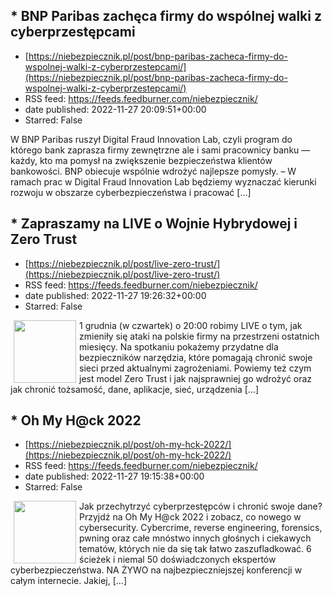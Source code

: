 ## * BNP Paribas zachęca firmy do wspólnej walki z cyberprzestępcami
 - [https://niebezpiecznik.pl/post/bnp-paribas-zacheca-firmy-do-wspolnej-walki-z-cyberprzestepcami/](https://niebezpiecznik.pl/post/bnp-paribas-zacheca-firmy-do-wspolnej-walki-z-cyberprzestepcami/)
 - RSS feed: https://feeds.feedburner.com/niebezpiecznik/
 - date published: 2022-11-27 20:09:51+00:00
 - Starred: False

W BNP Paribas ruszył Digital Fraud Innovation Lab, czyli program do którego bank zaprasza firmy zewnętrzne ale i sami pracownicy banku &#8212; każdy, kto ma pomysł na zwiększenie bezpieczeństwa klientów bankowości. BNP obiecuje wspólnie wdrożyć najlepsze pomysły. &#8211; W ramach prac w Digital Fraud Innovation Lab będziemy wyznaczać kierunki rozwoju w obszarze cyberbezpieczeństwa i pracować [&#8230;]

## * Zapraszamy na LIVE o Wojnie Hybrydowej i Zero Trust
 - [https://niebezpiecznik.pl/post/live-zero-trust/](https://niebezpiecznik.pl/post/live-zero-trust/)
 - RSS feed: https://feeds.feedburner.com/niebezpiecznik/
 - date published: 2022-11-27 19:26:32+00:00
 - Starred: False

<a href="https://niebezpiecznik.pl/post/live-zero-trust/"><img align="left" alt="" class="alignleft tfe wp-post-image" height="100" hspace="5" src="https://niebezpiecznik.pl/wp-content/uploads/2022/11/ztrust-150x150.png" width="100" /></a>1 grudnia (w czwartek) o 20:00 robimy LIVE o tym, jak zmieniły się ataki na polskie firmy na przestrzeni ostatnich miesięcy. Na spotkaniu pokażemy przydatne dla bezpieczników narzędzia, które pomagają chronić swoje sieci przed aktualnymi zagrożeniami. Powiemy też czym jest model Zero Trust i jak najsprawniej go wdrożyć oraz jak chronić tożsamość, dane, aplikacje, sieć, urządzenia [&#8230;]

## * Oh My H@ck 2022
 - [https://niebezpiecznik.pl/post/oh-my-hck-2022/](https://niebezpiecznik.pl/post/oh-my-hck-2022/)
 - RSS feed: https://feeds.feedburner.com/niebezpiecznik/
 - date published: 2022-11-27 19:15:38+00:00
 - Starred: False

<a href="https://niebezpiecznik.pl/post/oh-my-hck-2022/"><img align="left" alt="" class="alignleft wp-post-image tfe" height="100" hspace="5" src="https://niebezpiecznik.pl/wp-content/uploads/2022/11/OMH_123456-150x150.jpg" title="" width="100" /></a>Jak przechytrzyć cyberprzestępców i chronić swoje dane? Przyjdź na Oh My H@ck 2022 i zobacz, co nowego w cybersecurity. Cybercrime, reverse engineering, forensics, pwning oraz całe mnóstwo innych głośnych i ciekawych tematów, których nie da się tak łatwo zaszufladkować. 6 ścieżek i niemal 50 doświadczonych ekspertów cyberbezpieczeństwa. NA ŻYWO na najbezpieczniejszej konferencji w całym internecie. Jakiej, [&#8230;]
